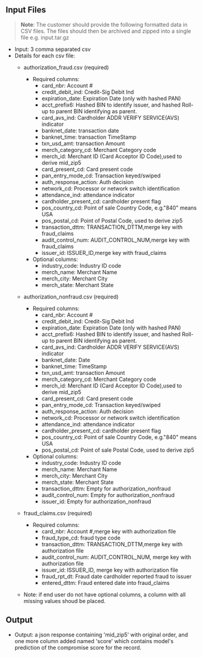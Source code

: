 ## Input Files

> **Note**: The customer should provide the following formatted data in CSV files. The files should then be archived and zipped into a single file e.g. input.tar.gz 

- Input: 3 comma separated csv
- Details for each csv file:
    - authorization_fraud.csv (required)
        - Required columns:
            - card_nbr: Account #
            - credit_debit_ind: Credit-Sig Debit Ind
            - expiration_date: Expiration Date (only with hashed PAN)
            - acct_prefix6: Hashed  BIN to identify issuer, and hashed Roll-up to parent BIN identifying as parent.
            - card_avs_ind: Cardholder ADDR VERIFY SERVICE(AVS) indicator
            - banknet_date: transaction date
            - banknet_time: transaction TimeStamp
            - txn_usd_amt: transaction Amount
            - merch_category_cd: Merchant Category code
            - merch_id: Merchant ID (Card Acceptor ID Code),used to derive mid_zip5
            - card_present_cd: Card present code
            - pan_entry_mode_cd: Transaction keyed/swiped
            - auth_response_action: Auth decision
            - network_cd: Processor or network switch identification 
            - attendance_ind: attendance indicator
            - cardholder_present_cd: cardholder present flag
            - pos_country_cd: Point of sale Country Code, e.g."840" means USA
            - pos_postal_cd: Point of Postal Code, used to derive zip5
            - transaction_dttm: TRANSACTION_DTTM,merge key with fraud_claims
            - audit_control_num: AUDIT_CONTROL_NUM,merge key with fraud_claims
            - issuer_id: ISSUER_ID,merge key with fraud_claims
        - Optional columns:
            - industry_code: Industry ID code
            - merch_name: Merchant Name 
            - merch_city: Merchant City
            - merch_state: Merchant State

    - authorization_nonfraud.csv (required)
        - Required columns:
            - card_nbr: Account # 
            - credit_debit_ind: Credit-Sig Debit Ind
            - expiration_date: Expiration Date (only with hashed PAN)
            - acct_prefix6: Hashed  BIN to identify issuer, and hashed Roll-up to parent BIN identifying as parent.
            - card_avs_ind: Cardholder ADDR VERIFY SERVICE(AVS) indicator
            - banknet_date: Date
            - banknet_time: TimeStamp
            - txn_usd_amt: transaction Amount
            - merch_category_cd: Merchant Category code
            - merch_id: Merchant ID (Card Acceptor ID Code),used to derive mid_zip5
            - card_present_cd: Card present code
            - pan_entry_mode_cd: Transaction keyed/swiped
            - auth_response_action: Auth decision
            - network_cd: Processor or network switch identification 
            - attendance_ind: attendance indicator
            - cardholder_present_cd: cardholder present flag
            - pos_country_cd: Point of sale Country Code, e.g."840" means USA
            - pos_postal_cd: Point of sale Postal Code, used to derive zip5
        - Optional columns:
            - industry_code: Industry ID code
            - merch_name: Merchant Name 
            - merch_city: Merchant City
            - merch_state: Merchant State
            - transaction_dttm: Empty for authorization_nonfraud
            - audit_control_num: Empty for authorization_nonfraud
            - issuer_id: Empty for authorization_nonfraud

    - fraud_claims.csv (required)
        - Required columns: 
            - card_nbr: Account #,merge key with authorization file
            - fraud_type_cd: fraud type code
            - transaction_dttm: TRANSACTION_DTTM,merge key with authorization file
            - audit_control_num: AUDIT_CONTROL_NUM, merge key with authorization file
            - issuer_id: ISSUER_ID, merge key with authorization file
            - fraud_rpt_dt: Fraud date cardholder reported fraud to issuer
            - entered_dttm: Fraud entered date into fraud_claims

    - Note: if end user do not have optional columns, a column with all missing values shoud be placed.

## Output
- Output: a json response containing 'mid_zip5'  with original order, and one more column added named 'score' which contains model's prediction of the compromise score for the record.
